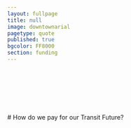 ```yaml
---
layout: fullpage
title: null
image: downtownarial
pagetype: quote
published: true
bgcolor: FF8000
section: funding
---
```


<div id="funding" class="mapstage"></div>
<div class="scrollout"></div>
<br><br><br><br><br><br>
# How do we pay for our Transit Future?